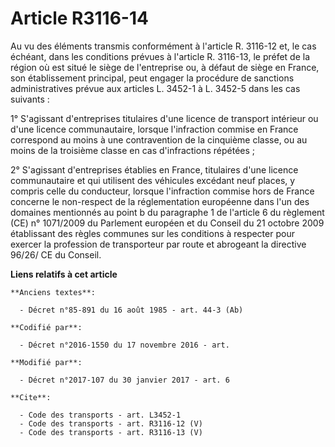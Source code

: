 # Article R3116-14

Au vu des éléments transmis conformément à l'article R. 3116-12 et, le cas échéant, dans les conditions prévues à l'article
R. 3116-13, le préfet de la région où est situé le siège de l'entreprise ou, à défaut de siège en France, son établissement
principal, peut engager la procédure de sanctions administratives prévue aux articles L. 3452-1 à L. 3452-5 dans les cas
suivants : 

1° S'agissant d'entreprises titulaires d'une licence de transport intérieur ou d'une licence communautaire, lorsque
l'infraction commise en France correspond au moins à une contravention de la cinquième classe, ou au moins de la troisième
classe en cas d'infractions répétées ; 

2° S'agissant d'entreprises établies en France, titulaires d'une licence communautaire et qui utilisent des véhicules
excédant neuf places, y compris celle du conducteur, lorsque l'infraction commise hors de France concerne le non-respect de
la réglementation européenne dans l'un des domaines mentionnés au point b du paragraphe 1 de l'article 6 du règlement (CE) n°
1071/2009 du Parlement européen et du Conseil du 21 octobre 2009 établissant des règles communes sur les conditions à
respecter pour exercer la profession de transporteur par route et abrogeant la directive 96/26/ CE du Conseil.

**Liens relatifs à cet article**

	**Anciens textes**:

	  - Décret n°85-891 du 16 août 1985 - art. 44-3 (Ab)

	**Codifié par**:

	  - Décret n°2016-1550 du 17 novembre 2016 - art.

	**Modifié par**:

	  - Décret n°2017-107 du 30 janvier 2017 - art. 6

	**Cite**:

	  - Code des transports - art. L3452-1
	  - Code des transports - art. R3116-12 (V)
	  - Code des transports - art. R3116-13 (V)
